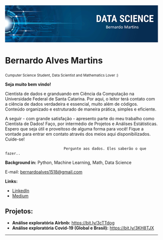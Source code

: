 

<p align="center">
  <img src="banner.png" >
</p>

# Bernardo Alves Martins
<sub>Cumputer Science Student, Data Scientist and Mathematics Lover :)</sub>

**Seja muito bem vindo!**

Cientista de dados e granduando em Ciência da Computação na Universidade Federal de Santa Catarina. 
Por aqui, o leitor terá contato com a ciência de dados verdadeira e essencial, muito além de códigos. Conteúdo organizado e estruturado de maneira prática, simples e eficiente. 

A seguir - com grande satisfação - apresento parte do meu trabalho como Cientista de Dados! Faço, por intermédio de Projetos e Análises Estátisticas. Espero que seja útil e proveitoso de alguma forma para você! Fique a vontade para entrar em contato através dos meios aqui disponibilizados. Cuide-se! 	
					
				               Pergunte aos dados. Eles saberão o que fazer..


**Background in:** Python, Machine Learning, Math, Data Science

E-mail: bernardoalves1518@gmail.com

**Links:**
* [LinkedIn](https://www.linkedin.com/in/bernardo8768)
* [Medium](https://www.medium.com)


## Projetos:


* **Análise exploratória Airbnb:** https://bit.ly/3cTTdog
* **Análise exploratória Covid-19 (Global e Brasil):** https://bit.ly/3KH8TJX


---




